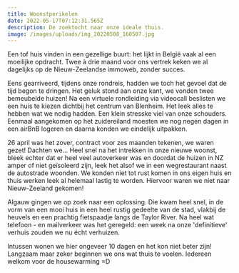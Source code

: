 ```yaml
---
title: Woonstperikelen
date: 2022-05-17T07:12:31.565Z
description: De zoektocht naar onze ideale thuis.
image: /images/uploads/img_20220508_160507.jpg
---
```


Een tof huis vinden in een gezellige buurt: het lijkt in België vaak al een moeilijke opdracht. 
Twee à drie maand voor ons vertrek keken we al dagelijks op de Nieuw-Zeelandse immoweb, zonder succes.


Eens gearriveerd, tijdens onze rondreis, hadden we toch het gevoel dat de tijd begon te dringen. Het geluk stond aan onze kant, we vonden twee bemeubelde huizen! Na een virtuele rondleiding via videocall beslisten we een huis te kiezen dichtbij het centrum van Blenheim. Het leek alles te hebben wat we nodig hadden. 
Een klein stresske viel van onze schouders. Eenmaal aangekomen op het zuidereiland moesten we nog negen dagen in een airBnB logeren en daarna konden we eindelijk uitpakken.


26 april was het zover, contract voor zes maanden tekenen, we waren gezet! Dachten we...
Heel snel na het intrekken in onze nieuwe woonst, bleek echter dat er heel veel autoverkeer was en doordat de huizen in NZ amper of niet geïsoleerd zijn, leek het alsof we in een wegrestaurant naast de autostrade woonden.
We konden niet tot rust komen in ons eigen huis en thuis werken leek al helemaal lastig te worden. Hiervoor waren we niet naar Nieuw-Zeeland gekomen! 


Algauw gingen we op zoek naar een oplossing.
Die kwam heel snel, in de vorm van een mooi huis in een heel rustig gedeelte van de stad, vlakbij de heuvels en een prachtig fietspaadje langs de Taylor River.
Na heel wat telefoon - en mailverkeer was het geregeld: een week na onze 'definitieve' verhuis zouden we nu écht verhuizen.


Intussen wonen we hier ongeveer 10 dagen en het kon niet beter zijn! Langzaam maar zeker beginnen we ons wat thuis te voelen. Iedereen welkom voor de housewarming =D
